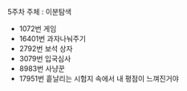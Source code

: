 5주차 주체 : 이분탐색<br>

- 1072번 게임 <br>
- 16401번 과자나눠주기 <br>
- 2792번 보석 상자 <br>
- 3079번 입국심사 <br>
- 8983번 사냥꾼 <br>
- 17951번 흩날리는 시험지 속에서 내 평점이 느껴진거야 <br>
